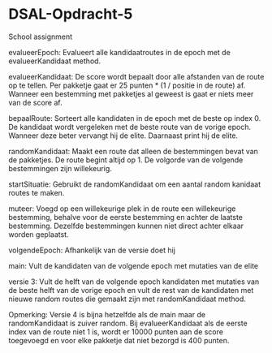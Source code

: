 # DSAL-Opdracht-5
School assignment

evalueerEpoch:
Evalueert alle kandidaatroutes in de epoch met de evalueerKandidaat method.


evalueerKandidaat:
De score wordt bepaalt door alle afstanden van de route op te tellen. Per pakketje gaat er 25 punten * (1 / positie in de route) af. Wanneer een bestemming met pakketjes al geweest is gaat er niets meer van de score af.


bepaalRoute:
Sorteert alle kandidaten in de epoch met de beste op index 0. De kandidaat wordt vergeleken met de beste route van de vorige epoch. Wanneer deze beter vervangt hij de elite. Daarnaast print hij de elite.


randomKandidaat:
Maakt een route dat alleen de bestemmingen bevat van de pakketjes. De route begint altijd op 1. De volgorde van de volgende bestemmingen zijn willekeurig.


startSituatie:
Gebruikt de randomKandidaat om een aantal random kanidaat routes te maken. 


muteer:
Voegd op een willekeurige plek in de route een willekeurige bestemming, behalve voor de eerste bestemming en achter de laatste bestemming. Dezelfde bestemmingen kunnen niet direct achter elkaar worden geplaatst.

volgendeEpoch:
Afhankelijk van de versie doet hij

  main:
  Vult de kandidaten van de volgende epoch met mutaties van de elite
  
  versie 3:
  Vult de helft van de volgende epoch kandidaten met mutaties van de beste helft van de vorige epoch en vult de rest van de kandidaten 
  met nieuwe random routes die gemaakt zijn met randomKandidaat method.

Opmerking: 
Versie 4 is bijna hetzelfde als de main maar de randomKandidaat is zuiver random. Bij evalueerKandidaat als de eerste index van de route niet 1 is, wordt er 10000 punten aan de score toegevoegd en voor elke pakketje dat niet bezorgd is 400 punten.

